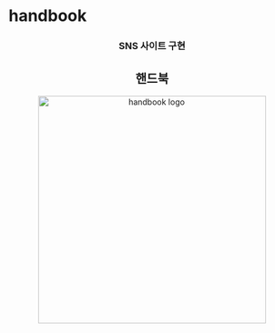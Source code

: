 # handbook
<div align='center'>
<h3>SNS 사이트 구현</h3>
<h2>핸드북</h2>
<img src='https://github.com/ssangyongHandbook/handbook/assets/124232240/f086e79a-7b6b-4cdb-9502-65050c27db90' alt='handbook logo' width='400'>
</div>
<div>
</div>
